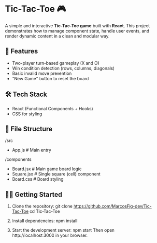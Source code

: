 # Tic-Tac-Toe 🎮

A simple and interactive **Tic-Tac-Toe game** built with **React**. This project demonstrates how to manage component state, handle user events, and render dynamic content in a clean and modular way.

## 🚀 Features

- Two-player turn-based gameplay (X and O)
- Win condition detection (rows, columns, diagonals)
- Basic invalid move prevention
- "New Game" button to reset the board

## 🛠️ Tech Stack

- React (Functional Components + Hooks)
- CSS for styling

## 📁 File Structure

/src
- App.js # Main entry
  
/components
- Board.jsx # Main game board logic
- Square.jsx # Single square (cell) component
- Board.css # Board styling

## 🧑‍💻 Getting Started

1. Clone the repository:
git clone https://github.com/MarcosFig-dev/Tic-Tac-Toe
cd Tic-Tac-Toe

2. Install dependencies:
npm install

3. Start the development server:
npm start
Then open http://localhost:3000 in your browser.

